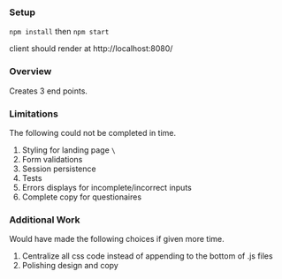### Setup
`npm install`
then `npm start`

client should render at http://localhost:8080/

### Overview
Creates 3 end points.

### Limitations
The following could not be completed in time.

1. Styling for landing page `\`
2. Form validations
3. Session persistence
4. Tests
5. Errors displays for incomplete/incorrect inputs
6. Complete copy for questionaires

### Additional Work
Would have made the following choices if given more time.
1. Centralize all css code instead of appending to the bottom of .js files
2. Polishing design and copy
